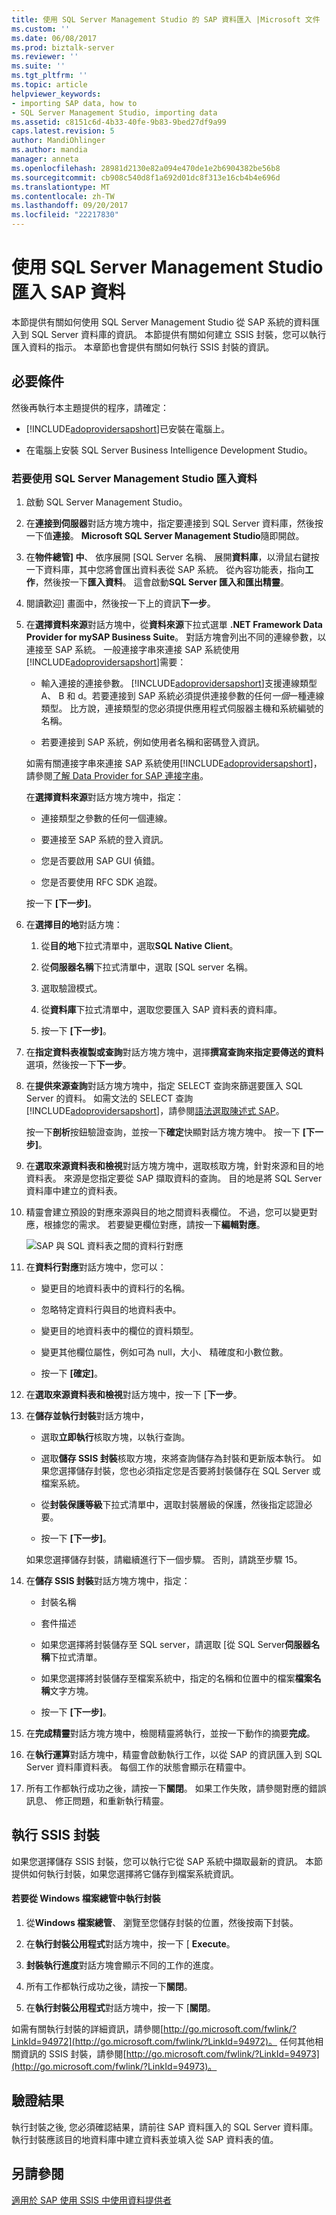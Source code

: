 ```yaml
---
title: 使用 SQL Server Management Studio 的 SAP 資料匯入 |Microsoft 文件
ms.custom: ''
ms.date: 06/08/2017
ms.prod: biztalk-server
ms.reviewer: ''
ms.suite: ''
ms.tgt_pltfrm: ''
ms.topic: article
helpviewer_keywords:
- importing SAP data, how to
- SQL Server Management Studio, importing data
ms.assetid: c8151c6d-4b33-40fe-9b83-9bed27df9a99
caps.latest.revision: 5
author: MandiOhlinger
ms.author: mandia
manager: anneta
ms.openlocfilehash: 28981d2130e82a094e470de1e2b6904382be56b8
ms.sourcegitcommit: cb908c540d8f1a692d01dc8f313e16cb4b4e696d
ms.translationtype: MT
ms.contentlocale: zh-TW
ms.lasthandoff: 09/20/2017
ms.locfileid: "22217830"
---
```

# <a name="import-sap-data-using-sql-server-management-studio"></a>使用 SQL Server Management Studio 匯入 SAP 資料
本節提供有關如何使用 SQL Server Management Studio 從 SAP 系統的資料匯入到 SQL Server 資料庫的資訊。 本節提供有關如何建立 SSIS 封裝，您可以執行匯入資料的指示。 本章節也會提供有關如何執行 SSIS 封裝的資訊。  
  
## <a name="prerequisites"></a>必要條件  
 然後再執行本主題提供的程序，請確定：  
  
-   [!INCLUDE[adoprovidersapshort](../../includes/adoprovidersapshort-md.md)]已安裝在電腦上。  
  
-   在電腦上安裝 SQL Server Business Intelligence Development Studio。  
  
### <a name="to-import-data-using-sql-server-management-studio"></a>若要使用 SQL Server Management Studio 匯入資料  
  
1.  啟動 SQL Server Management Studio。  
  
2.  在**連接到伺服器**對話方塊方塊中，指定要連接到 SQL Server 資料庫，然後按一下值**連接**。 **Microsoft SQL Server Management Studio**隨即開啟。  
  
3.  在**物件總管] 中**、 依序展開 [SQL Server 名稱、 展開**資料庫**，以滑鼠右鍵按一下資料庫，其中您將會匯出資料表從 SAP 系統。 從內容功能表，指向**工作**，然後按一下**匯入資料**。 這會啟動**SQL Server 匯入和匯出精靈**。  
  
4.  閱讀歡迎] 畫面中，然後按一下上的資訊**下一步**。  
  
5.  在**選擇資料來源**對話方塊中，從**資料來源**下拉式選單 **.NET Framework Data Provider for mySAP Business Suite**。 對話方塊會列出不同的連線參數，以連接至 SAP 系統。 一般連接字串來連接 SAP 系統使用[!INCLUDE[adoprovidersapshort](../../includes/adoprovidersapshort-md.md)]需要：  
  
    -   輸入連接的連接參數。 [!INCLUDE[adoprovidersapshort](../../includes/adoprovidersapshort-md.md)]支援連線類型 A、 B 和 d。若要連接到 SAP 系統必須提供連接參數的任何*一個*一種連線類型。 比方說，連接類型的您必須提供應用程式伺服器主機和系統編號的名稱。  
  
    -   若要連接到 SAP 系統，例如使用者名稱和密碼登入資訊。  
  
     如需有關連接字串來連接 SAP 系統使用[!INCLUDE[adoprovidersapshort](../../includes/adoprovidersapshort-md.md)]，請參閱[了解 Data Provider for SAP 連接字串](../../adapters-and-accelerators/adapter-sap/read-about-data-provider-types-for-the-sap-connection-string.md)。  
  
     在**選擇資料來源**對話方塊方塊中，指定：  
  
    -   連接類型之參數的任何一個連線。  
  
    -   要連接至 SAP 系統的登入資訊。  
  
    -   您是否要啟用 SAP GUI 偵錯。  
  
    -   您是否要使用 RFC SDK 追蹤。  
  
     按一下 **[下一步]**。  
  
6.  在**選擇目的地**對話方塊：  
  
    1.  從**目的地**下拉式清單中，選取**SQL Native Client**。  
  
    2.  從**伺服器名稱**下拉式清單中，選取 [SQL server 名稱。  
  
    3.  選取驗證模式。  
  
    4.  從**資料庫**下拉式清單中，選取您要匯入 SAP 資料表的資料庫。  
  
    5.  按一下 **[下一步]**。  
  
7.  在**指定資料表複製或查詢**對話方塊方塊中，選擇**撰寫查詢來指定要傳送的資料**選項，然後按一下**下一步**。  
  
8.  在**提供來源查詢**對話方塊方塊中，指定 SELECT 查詢來篩選要匯入 SQL Server 的資料。 如需文法的 SELECT 查詢[!INCLUDE[adoprovidersapshort](../../includes/adoprovidersapshort-md.md)]，請參閱[語法選取陳述式 SAP](../../adapters-and-accelerators/adapter-sap/syntax-for-a-select-statement-in-sap.md)。  
  
     按一下**剖析**按鈕驗證查詢，並按一下**確定**快顯對話方塊方塊中。 按一下 **[下一步]**。  
  
9. 在**選取來源資料表和檢視**對話方塊方塊中，選取核取方塊，針對來源和目的地資料表。 來源是您指定要從 SAP 擷取資料的查詢。 目的地是將 SQL Server 資料庫中建立的資料表。  
  
10. 精靈會建立預設的對應來源與目的地之間資料表欄位。 不過，您可以變更對應，根據您的需求。 若要變更欄位對應，請按一下**編輯對應**。  
  
     ![SAP 與 SQL 資料表之間的資料行對應](../../adapters-and-accelerators/adapter-sap/media/73751f74-4cd0-47c6-85ea-de7f507131a0.gif "73751f74-4cd0-47c6-85ea-de7f507131a0")  
  
11. 在**資料行對應**對話方塊中，您可以：  
  
    -   變更目的地資料表中的資料行的名稱。  
  
    -   忽略特定資料行與目的地資料表中。  
  
    -   變更目的地資料表中的欄位的資料類型。  
  
    -   變更其他欄位屬性，例如可為 null，大小、 精確度和小數位數。  
  
    -   按一下 **[確定]**。  
  
12. 在**選取來源資料表和檢視**對話方塊中，按一下 [**下一步**。  
  
13. 在**儲存並執行封裝**對話方塊中，  
  
    -   選取**立即執行**核取方塊，以執行查詢。  
  
    -   選取**儲存 SSIS 封裝**核取方塊，來將查詢儲存為封裝和更新版本執行。 如果您選擇儲存封裝，您也必須指定您是否要將封裝儲存在 SQL Server 或檔案系統。  
  
    -   從**封裝保護等級**下拉式清單中，選取封裝層級的保護，然後指定認證必要。  
  
    -   按一下 **[下一步]**。  
  
     如果您選擇儲存封裝，請繼續進行下一個步驟。 否則，請跳至步驟 15。  
  
14. 在**儲存 SSIS 封裝**對話方塊方塊中，指定：  
  
    -   封裝名稱  
  
    -   套件描述  
  
    -   如果您選擇將封裝儲存至 SQL server，請選取 [從 SQL Server**伺服器名稱**下拉式清單。  
  
    -   如果您選擇將封裝儲存至檔案系統中，指定的名稱和位置中的檔案**檔案名稱**文字方塊。  
  
    -   按一下 **[下一步]**。  
  
15. 在**完成精靈**對話方塊方塊中，檢閱精靈將執行，並按一下動作的摘要**完成**。  
  
16. 在**執行運算**對話方塊中，精靈會啟動執行工作，以從 SAP 的資訊匯入到 SQL Server 資料庫資料表。 每個工作的狀態會顯示在精靈中。  
  
17. 所有工作都執行成功之後，請按一下**關閉**。 如果工作失敗，請參閱對應的錯誤訊息、 修正問題，和重新執行精靈。  
  
## <a name="running-the-ssis-package"></a>執行 SSIS 封裝  
 如果您選擇儲存 SSIS 封裝，您可以執行它從 SAP 系統中擷取最新的資訊。 本節提供如何執行封裝，如果您選擇將它儲存到檔案系統資訊。  
  
#### <a name="to-run-the-package-from-windows-explorer"></a>若要從 Windows 檔案總管中執行封裝  
  
1.  從**Windows 檔案總管**、 瀏覽至您儲存封裝的位置，然後按兩下封裝。  
  
2.  在**執行封裝公用程式**對話方塊中，按一下 [ **Execute**。  
  
3.  **封裝執行進度**對話方塊會顯示不同的工作的進度。  
  
4.  所有工作都執行成功之後，請按一下**關閉**。  
  
5.  在**執行封裝公用程式**對話方塊中，按一下 [**關閉**。  
  
 如需有關執行封裝的詳細資訊，請參閱[http://go.microsoft.com/fwlink/?LinkId=94972](http://go.microsoft.com/fwlink/?LinkId=94972)。 任何其他相關資訊的 SSIS 封裝，請參閱[http://go.microsoft.com/fwlink/?LinkId=94973](http://go.microsoft.com/fwlink/?LinkId=94973)。  
  
## <a name="verifying-the-results"></a>驗證結果  
 執行封裝之後, 您必須確認結果，請前往 SAP 資料匯入的 SQL Server 資料庫。 執行封裝應該目的地資料庫中建立資料表並填入從 SAP 資料表的值。  
  
## <a name="see-also"></a>另請參閱  
 [適用於 SAP 使用 SSIS 中使用資料提供者](../../adapters-and-accelerators/adapter-sap/use-the-data-provider-for-sap-with-ssis.md)
